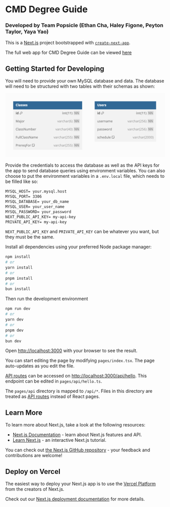# CMD Degree Guide
### Developed by Team Popsicle (Ethan Cha, Haley Figone, Peyton Taylor, Yaya Yao)

This is a [Next.js](https://nextjs.org/) project bootstrapped with [`create-next-app`](https://github.com/vercel/next.js/tree/canary/packages/create-next-app).

The full web app for CMD Degree Guide can be viewed [here](https://cmd-degree-guide.vercel.app/)

## Getting Started for Developing

You will need to provide your own MySQL database and data. The database will need to be structured with two tables with their schemas as shown:

![Database Diagram](/public/db_structure.png)

Provide the credentials to access the database as well as the API keys for the app to send database queries using environment variables. You can also choose to put the environment variables in a `.env.local` file, which needs to be filled like so:

```
MYSQL_HOST= your.mysql.host
MYSQL_PORT= 3306
MYSQL_DATABASE= your_db_name
MYSQL_USER= your_user_name
MYSQL_PASSWORD= your_password
NEXT_PUBLIC_API_KEY= my-api-key
PRIVATE_API_KEY= my-api-key
```

`NEXT_PUBLIC_API_KEY` and `PRIVATE_API_KEY` can be whatever you want, but they must be the same.

Install all dependencies using your preferred Node package manager:
```bash
npm install
# or
yarn install
# or
pnpm install
# or
bun install
```

Then run the development environment
```bash
npm run dev
# or
yarn dev
# or
pnpm dev
# or
bun dev
```

Open [http://localhost:3000](http://localhost:3000) with your browser to see the result.

You can start editing the page by modifying `pages/index.tsx`. The page auto-updates as you edit the file.

[API routes](https://nextjs.org/docs/api-routes/introduction) can be accessed on [http://localhost:3000/api/hello](http://localhost:3000/api/hello). This endpoint can be edited in `pages/api/hello.ts`.

The `pages/api` directory is mapped to `/api/*`. Files in this directory are treated as [API routes](https://nextjs.org/docs/api-routes/introduction) instead of React pages.

## Learn More

To learn more about Next.js, take a look at the following resources:

- [Next.js Documentation](https://nextjs.org/docs) - learn about Next.js features and API.
- [Learn Next.js](https://nextjs.org/learn) - an interactive Next.js tutorial.

You can check out [the Next.js GitHub repository](https://github.com/vercel/next.js/) - your feedback and contributions are welcome!

## Deploy on Vercel

The easiest way to deploy your Next.js app is to use the [Vercel Platform](https://vercel.com/new?utm_medium=default-template&filter=next.js&utm_source=create-next-app&utm_campaign=create-next-app-readme) from the creators of Next.js.

Check out our [Next.js deployment documentation](https://nextjs.org/docs/deployment) for more details.
